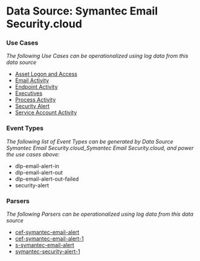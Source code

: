 Data Source: Symantec Email Security.cloud
==========================================

### Use Cases

_The following Use Cases can be operationalized using log data from this data source_

* [Asset Logon and Access](usecase_asset_logon_and_access.md)
* [Email Activity](usecase_email_activity.md)
* [Endpoint Activity](usecase_endpoint_activity.md)
* [Executives](usecase_executives.md)
* [Process Activity](usecase_process_activity.md)
* [Security Alert](usecase_security_alert.md)
* [Service Account Activity](usecase_service_account_activity.md)


### Event Types

_The following list of Event Types can be generated by Data Source Symantec Email Security.cloud_Symantec Email Security.cloud, and power the use cases above:_

- dlp-email-alert-in
- dlp-email-alert-out
- dlp-email-alert-out-failed
- security-alert


### Parsers

_The following Parsers can be operationalized using log data from this data source_

* [cef-symantec-email-alert](parserContent_cef-symantec-email-alert.md)
* [cef-symantec-email-alert-1](parserContent_cef-symantec-email-alert-1.md)
* [s-symantec-email-alert](parserContent_s-symantec-email-alert.md)
* [symantec-security-alert-1](parserContent_symantec-security-alert-1.md)
